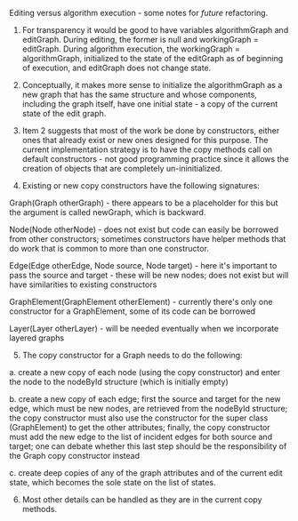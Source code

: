 Editing versus algorithm execution - some notes for *future*
refactoring.

1.  For transparency it would be good to have variables algorithmGraph
    and editGraph. During editing, the former is null and workingGraph =
    editGraph. During algorithm execution, the workingGraph =
    algorithmGraph, initialized to the state of the editGraph as of
    beginning of execution, and editGraph does not change state.

2.  Conceptually, it makes more sense to initialize the algorithmGraph
    as a new graph that has the same structure and whose components,
    including the graph itself, have one initial state - a copy of the
    current state of the edit graph.

3.  Item 2 suggests that most of the work be done by constructors,
    either ones that already exist or new ones designed for this
    purpose. The current implementation strategy is to have the copy
    methods call on default constructors - not good programming practice
    since it allows the creation of objects that are completely
    un-ininitialized.

4.  Existing or new copy constructors have the following signatures:

Graph(Graph otherGraph) - there appears to be a placeholder for this but
the argument is called newGraph, which is backward.

Node(Node otherNode) - does not exist but code can easily be borrowed
from other constructors; sometimes constructors have helper methods that
do work that is common to more than one constructor.

Edge(Edge otherEdge, Node source, Node target) - here it's important to
pass the source and target - these will be new nodes; does not exist but
will have similarities to existing constructors

GraphElement(GraphElement otherElement) - currently there's only one
constructor for a GraphElement, some of its code can be borrowed

Layer(Layer otherLayer) - will be needed eventually when we incorporate
layered graphs

5.  The copy constructor for a Graph needs to do the following:

a.  create a new copy of each node (using the copy constructor) and
    enter the node to the nodeById structure (which is initially empty)

b.  create a new copy of each edge; first the source and target for the
    new edge, which must be new nodes, are retrieved from the nodeById
    structure; the copy constructor must also use the constructor for
    the super class (GraphElement) to get the other attributes; finally,
    the copy constructor must add the new edge to the list of incident
    edges for both source and target; one can debate whether this last
    step should be the responsibility of the Graph copy constructor
    instead

c.  create deep copies of any of the graph attributes and of the current
    edit state, which becomes the sole state on the list of states.

6.  Most other details can be handled as they are in the current copy
    methods.

